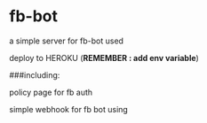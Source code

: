 # fb-bot
a simple server for fb-bot used

deploy to HEROKU (**REMEMBER : add env variable**)

###including:

policy page for fb auth

simple webhook for fb bot using

